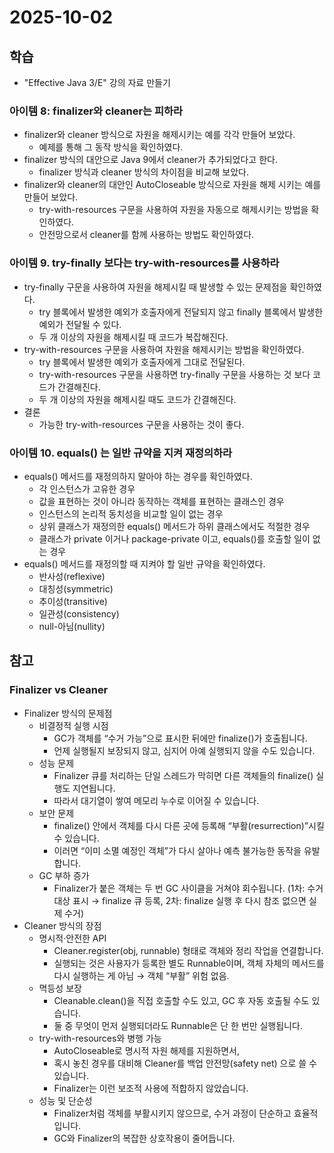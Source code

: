 # 2025-10-02

## 학습

- "Effective Java 3/E" 강의 자료 만들기
    
### 아이템 8: finalizer와 cleaner는 피하라

- finalizer와 cleaner 방식으로 자원을 해제시키는 예를 각각 만들어 보았다.
    - 예제를 통해 그 동작 방식을 확인하였다.
- finalizer 방식의 대안으로 Java 9에서 cleaner가 추가되었다고 한다.
    - finalizer 방식과 cleaner 방식의 차이점을 비교해 보았다.
- finalizer와 cleaner의 대안인 AutoCloseable 방식으로 자원을 해제 시키는 예를 만들어 보았다.
    - try-with-resources 구문을 사용하여 자원을 자동으로 해제시키는 방법을 확인하였다.
    - 안전망으로서 cleaner를 함께 사용하는 방법도 확인하였다.

### 아이템 9. try-finally 보다는 try-with-resources를 사용하라

- try-finally 구문을 사용하여 자원을 해제시킬 때 발생할 수 있는 문제점을 확인하였다.
    - try 블록에서 발생한 예외가 호출자에게 전달되지 않고 finally 블록에서 발생한 예외가 전달될 수 있다.
    - 두 개 이상의 자원을 해제시킬 때 코드가 복잡해진다.
- try-with-resources 구문을 사용하여 자원을 해제시키는 방법을 확인하였다.
    - try 블록에서 발생한 예외가 호출자에게 그대로 전달된다.
    - try-with-resources 구문을 사용하면 try-finally 구문을 사용하는 것 보다 코드가 간결해진다.
    - 두 개 이상의 자원을 해제시킬 때도 코드가 간결해진다.
- 결론
    - 가능한 try-with-resources 구문을 사용하는 것이 좋다.

### 아이템 10. equals() 는 일반 규약을 지켜 재정의하라

- equals() 메서드를 재정의하지 말아야 하는 경우를 확인하였다.
    - 각 인스턴스가 고유한 경우
    - 값을 표현하는 것이 아니라 동작하는 객체를 표현하는 클래스인 경우
    - 인스턴스의 논리적 동치성을 비교할 일이 없는 경우
    - 상위 클래스가 재정의한 equals() 메서드가 하위 클래스에서도 적절한 경우
    - 클래스가 private 이거나 package-private 이고, equals()를 호출할 일이 없는 경우
- equals() 메서드를 재정의할 때 지켜야 할 일반 규약을 확인하였다.
    - 반사성(reflexive)
    - 대칭성(symmetric)
    - 추이성(transitive)
    - 일관성(consistency)
    - null-아님(nullity)

## 참고

### Finalizer vs Cleaner

- Finalizer 방식의 문제점
    - 비결정적 실행 시점
        - GC가 객체를 “수거 가능”으로 표시한 뒤에만 finalize()가 호출됩니다.
        - 언제 실행될지 보장되지 않고, 심지어 아예 실행되지 않을 수도 있습니다.
    - 성능 문제
        - Finalizer 큐를 처리하는 단일 스레드가 막히면 다른 객체들의 finalize() 실행도 지연됩니다.
        - 따라서 대기열이 쌓여 메모리 누수로 이어질 수 있습니다.
    - 보안 문제
        - finalize() 안에서 객체를 다시 다른 곳에 등록해 “부활(resurrection)”시킬 수 있습니다.
        - 이러면 “이미 소멸 예정인 객체”가 다시 살아나 예측 불가능한 동작을 유발합니다.
    - GC 부하 증가
        - Finalizer가 붙은 객체는 두 번 GC 사이클을 거쳐야 회수됩니다.
          (1차: 수거 대상 표시 → finalize 큐 등록, 2차: finalize 실행 후 다시 참조 없으면 실제 수거)
- Cleaner 방식의 장점
    - 명시적·안전한 API
        - Cleaner.register(obj, runnable) 형태로 객체와 정리 작업을 연결합니다.
        - 실행되는 것은 사용자가 등록한 별도 Runnable이며, 객체 자체의 메서드를 다시 실행하는 게 아님 → 객체 “부활” 위험 없음.
    - 멱등성 보장
        - Cleanable.clean()을 직접 호출할 수도 있고, GC 후 자동 호출될 수도 있습니다.
        - 둘 중 무엇이 먼저 실행되더라도 Runnable은 단 한 번만 실행됩니다.
    - try-with-resources와 병행 가능
        - AutoCloseable로 명시적 자원 해제를 지원하면서,
        - 혹시 놓친 경우를 대비해 Cleaner를 백업 안전망(safety net) 으로 쓸 수 있습니다.
        - Finalizer는 이런 보조적 사용에 적합하지 않았습니다.
    - 성능 및 단순성
        - Finalizer처럼 객체를 부활시키지 않으므로, 수거 과정이 단순하고 효율적입니다.
        - GC와 Finalizer의 복잡한 상호작용이 줄어듭니다.
